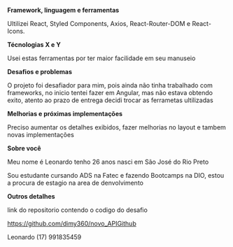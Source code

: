 

**Framework, linguagem e ferramentas**

Ultilizei React, Styled Components, Axios, React-Router-DOM e React-Icons.

**Técnologias X e Y**

Usei estas ferramentas por ter maior facilidade em seu manuseio


**Desafios e problemas**

O projeto foi desafiador para mim, pois ainda não tinha trabalhado com frameworks, no inicio
tentei fazer em Angular, mas não estava obtendo exito, atento ao prazo de entrega decidi trocar as ferrametas ultilizadas 

**Melhorias e próximas implementações**

Preciso aumentar os detalhes exibidos, fazer melhorias no layout e tambem novas implementações 

**Sobre você**

Meu nome é Leonardo tenho 26 anos nasci em São José do Rio Preto

Sou estudante cursando ADS na Fatec e fazendo Bootcamps na DIO, estou a procura de estagio na area de denvolvimento 

**Outros detalhes**


link do repositorio contendo o codigo do desafio

https://github.com/dimy360/novo_APIGithub


Leonardo (17) 991835459






